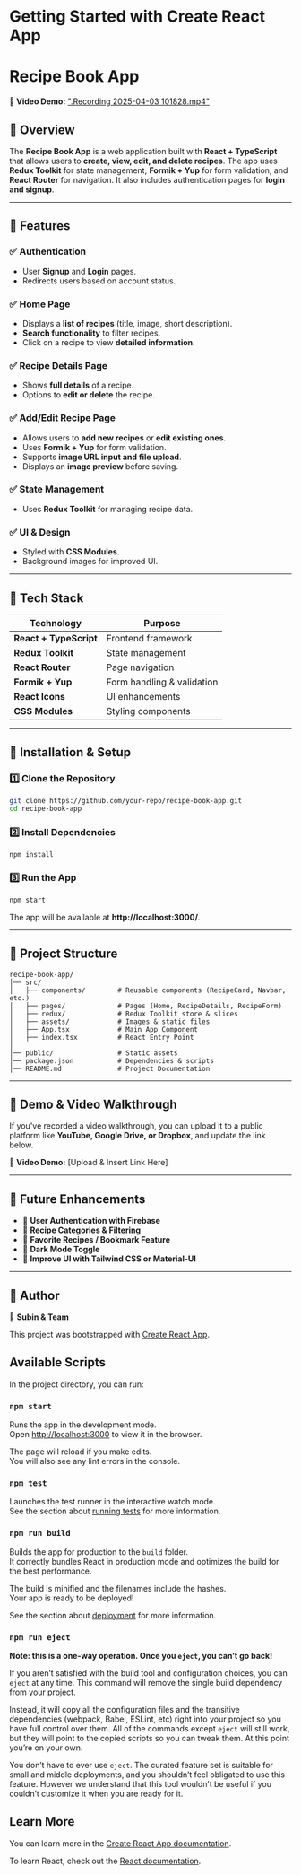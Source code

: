 # Getting Started with Create React App
# Recipe Book App
**🔗 Video Demo:** [".Recording 2025-04-03 101828.mp4"](https://drive.google.com/file/d/1vEHMN6nO8ytJhzbeOWo-03VdCToOnwmr/view?usp=sharing)

## 📌 Overview
The **Recipe Book App** is a web application built with **React + TypeScript** that allows users to **create, view, edit, and delete recipes**. The app uses **Redux Toolkit** for state management, **Formik + Yup** for form validation, and **React Router** for navigation. It also includes authentication pages for **login and signup**.

---

## 🚀 Features
### ✅ **Authentication**
- User **Signup** and **Login** pages.
- Redirects users based on account status.

### ✅ **Home Page**
- Displays a **list of recipes** (title, image, short description).
- **Search functionality** to filter recipes.
- Click on a recipe to view **detailed information**.

### ✅ **Recipe Details Page**
- Shows **full details** of a recipe.
- Options to **edit or delete** the recipe.

### ✅ **Add/Edit Recipe Page**
- Allows users to **add new recipes** or **edit existing ones**.
- Uses **Formik + Yup** for form validation.
- Supports **image URL input and file upload**.
- Displays an **image preview** before saving.

### ✅ **State Management**
- Uses **Redux Toolkit** for managing recipe data.

### ✅ **UI & Design**
- Styled with **CSS Modules**.
- Background images for improved UI.

---

## 📌 Tech Stack
| Technology       | Purpose |
|-----------------|---------|
| **React + TypeScript** | Frontend framework |
| **Redux Toolkit** | State management |
| **React Router** | Page navigation |
| **Formik + Yup** | Form handling & validation |
| **React Icons** | UI enhancements |
| **CSS Modules** | Styling components |

---

## 📌 Installation & Setup
### **1️⃣ Clone the Repository**
```sh
git clone https://github.com/your-repo/recipe-book-app.git
cd recipe-book-app
```

### **2️⃣ Install Dependencies**
```sh
npm install
```

### **3️⃣ Run the App**
```sh
npm start
```

The app will be available at **http://localhost:3000/**.

---

## 📌 Project Structure
```
recipe-book-app/
│── src/
│   ├── components/        # Reusable components (RecipeCard, Navbar, etc.)
│   ├── pages/             # Pages (Home, RecipeDetails, RecipeForm)
│   ├── redux/             # Redux Toolkit store & slices
│   ├── assets/            # Images & static files
│   ├── App.tsx            # Main App Component
│   ├── index.tsx          # React Entry Point
│
│── public/                # Static assets
│── package.json           # Dependencies & scripts
│── README.md              # Project Documentation
```

---

## 📌 Demo & Video Walkthrough
If you've recorded a video walkthrough, you can upload it to a public platform like **YouTube, Google Drive, or Dropbox**, and update the link below.

**🔗 Video Demo:** [Upload & Insert Link Here]

---

## 📌 Future Enhancements
- 🔹 **User Authentication with Firebase**
- 🔹 **Recipe Categories & Filtering**
- 🔹 **Favorite Recipes / Bookmark Feature**
- 🔹 **Dark Mode Toggle**
- 🔹 **Improve UI with Tailwind CSS or Material-UI**

---

## 📌 Author
👤 **Subin & Team**

This project was bootstrapped with [Create React App](https://github.com/facebook/create-react-app).

## Available Scripts

In the project directory, you can run:

### `npm start`

Runs the app in the development mode.\
Open [http://localhost:3000](http://localhost:3000) to view it in the browser.

The page will reload if you make edits.\
You will also see any lint errors in the console.

### `npm test`

Launches the test runner in the interactive watch mode.\
See the section about [running tests](https://facebook.github.io/create-react-app/docs/running-tests) for more information.

### `npm run build`

Builds the app for production to the `build` folder.\
It correctly bundles React in production mode and optimizes the build for the best performance.

The build is minified and the filenames include the hashes.\
Your app is ready to be deployed!

See the section about [deployment](https://facebook.github.io/create-react-app/docs/deployment) for more information.

### `npm run eject`

**Note: this is a one-way operation. Once you `eject`, you can’t go back!**

If you aren’t satisfied with the build tool and configuration choices, you can `eject` at any time. This command will remove the single build dependency from your project.

Instead, it will copy all the configuration files and the transitive dependencies (webpack, Babel, ESLint, etc) right into your project so you have full control over them. All of the commands except `eject` will still work, but they will point to the copied scripts so you can tweak them. At this point you’re on your own.

You don’t have to ever use `eject`. The curated feature set is suitable for small and middle deployments, and you shouldn’t feel obligated to use this feature. However we understand that this tool wouldn’t be useful if you couldn’t customize it when you are ready for it.

## Learn More

You can learn more in the [Create React App documentation](https://facebook.github.io/create-react-app/docs/getting-started).

To learn React, check out the [React documentation](https://reactjs.org/).

